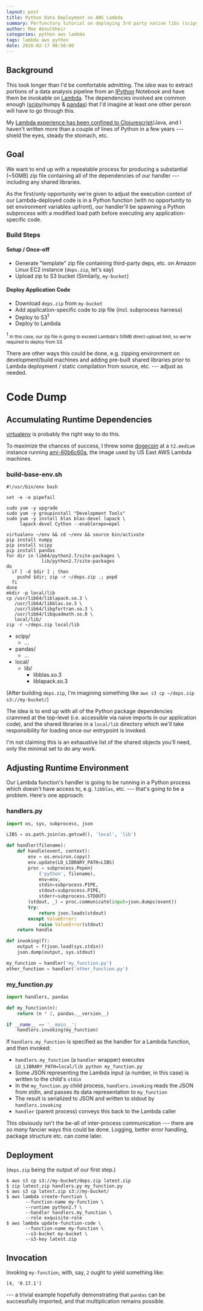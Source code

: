 ```yaml
---
layout: post
title: Python Data Deployment on AWS Lambda
summary: Perfunctory tutorial on deploying 3rd party native libs (scipy/numpy/pandas) to AWS Lambda.
author: Moe Aboulkheir
categories: python aws lambda
tags: lambda aws python
date: 2016-02-17 00:50:00
---
```


## Background

This took longer than I'd be comfortable admitting.  The _idea_ was to extract
portions of a data analysis pipeline from an [IPython](http://ipython.org/)
Notebook and have them be invokable on
[Lambda](http://docs.aws.amazon.com/lambda/latest/dg/welcome.html).  The
dependencies involved are common enough ([scipy](http://www.scipy.org/)/numpy &
[pandas](http://pandas.pydata.org/)) that I'd imagine at least one other person
will have to go through this.

My [Lambda experience has been confined to
Clojurescript](https://github.com/nervous-systems/cljs-lambda)/Java, and I
haven't written more than a couple of lines of Python in a few years --- shield
the eyes, steady the stomach, etc.

## Goal

We want to end up with a repeatable process for producing a substantial (~50MB)
zip file containing all of the dependencies of our handler --- including any
shared libraries.

As the first/only opportunity we're given to adjust the execution context of our
Lambda-deployed code is in a Python function (with no opportunity to set
environment variables upfront), our handler'll be spawning a Python subprocess
with a modified load path before executing any application-specific code.

### Build Steps
#### Setup / Once-off
- Generate "template" zip file containing third-party deps, etc. on Amazon Linux EC2 instance (`deps.zip`, let's say)
- Upload zip to S3 bucket (Similarly, `my-bucket`)

#### Deploy Application Code
- Download `deps.zip` from `my-bucket`
- Add application-specific code to zip file (incl. subprocess harness)
- Deploy to S3<sup>1</sup>
- Deploy to Lambda

<div class="footnote"><sup>1</sup> <small>In this case, our zip file is going to exceed Lambda's 50MB direct-upload limit, so we're required to deploy from S3.</small></div>

There are other ways this could be done, e.g. zipping environment on
development/build machines and adding pre-built shared libraries prior to Lambda
deployment / static compilation from source, etc. --- adjust as needed.

# Code Dump

## Accumulating Runtime Dependencies

[virtualenv](https://virtualenv.readthedocs.org/en/latest/) is probably the
right way to do this.

To maximize the chances of success, I threw some [dogecoin](http://dogecoin.com/)
at a `t2.medium` instance running
[ami-60b6c60a](http://docs.aws.amazon.com/lambda/latest/dg/current-supported-versions.html),
the image used by US East AWS Lambda machines.

### build-base-env.sh
```shell
#!/usr/bin/env bash

set -e -o pipefail

sudo yum -y upgrade
sudo yum -y groupinstall "Development Tools"
sudo yum -y install blas blas-devel lapack \
     lapack-devel Cython --enablerepo=epel

virtualenv ~/env && cd ~/env && source bin/activate
pip install numpy
pip install scipy
pip install pandas
for dir in lib64/python2.7/site-packages \
             lib/python2.7/site-packages
do
  if [ -d $dir ] ; then
    pushd $dir; zip -r ~/deps.zip .; popd
  fi
done
mkdir -p local/lib
cp /usr/lib64/liblapack.so.3 \
   /usr/lib64/libblas.so.3 \
   /usr/lib64/libgfortran.so.3 \
   /usr/lib64/libquadmath.so.0 \
   local/lib/
zip -r ~/deps.zip local/lib
```

<ul class="dir-layout">
  <li>scipy/
    <ul><li>...</li></ul>
  </li>
    <li>pandas/
    <ul><li>...</li></ul>
  </li>
  <li>local/
    <ul>
      <li>lib/
        <ul>
          <li>libblas.so.3</li>
          <li>liblapack.so.3</li>
        </ul>
      </li>
    </ul>
  </li>
</ul>

(After building `deps.zip`, I'm imagining something like `aws s3 cp ~/deps.zip
s3://my-bucket/`)

The idea is to end up with all of the Python package dependencies crammed at the
top-level (i.e. accessible via naive imports in our application code), and the
shared libraries in a `local/lib` directory which we'll take
responsibility for loading once our entrypoint is invoked.

I'm not claiming this is an exhaustive list of the shared objects you'll need,
only the minimal set to do any work.

## Adjusting Runtime Environment

Our Lambda function's handler is going to be running in a Python process which
doesn't have access to, e.g. `libblas`, etc. --- that's going to be a problem.
Here's one approach:

### handlers.py

```python
import os, sys, subprocess, json

LIBS = os.path.join(os.getcwd(), 'local', 'lib')

def handler(filename):
    def handle(event, context):
        env = os.environ.copy()
        env.update(LD_LIBRARY_PATH=LIBS)
        proc = subprocess.Popen(
            ('python', filename),
            env=env,
            stdin=subprocess.PIPE,
            stdout=subprocess.PIPE,
            stderr=subprocess.STDOUT)
        (stdout, _) = proc.communicate(input=json.dumps(event))
        try:
            return json.loads(stdout)
        except ValueError:
            raise ValueError(stdout)
    return handle

def invoking(f):
    output = f(json.load(sys.stdin))
    json.dump(output, sys.stdout)

my_function = handler('my_function.py')
other_function = handler('other_function.py')
```

### my_function.py

```python
import handlers, pandas

def my_function(n):
    return (n * 2, pandas.__version__)

if __name__ == '__main__':
    handlers.invoking(my_function)
````

If `handlers.my_function` is specified as the handler for a Lambda function, and then invoked:

- `handlers.my_function` (a `handler` wrapper) executes `LD_LIBRARY_PATH=local/lib python my_function.py`
- Some JSON representing the Lambda input (a number, in this case) is written to the child's `stdin`
- In the `my_function.py` child process, `handlers.invoking` reads the JSON from stdin, and passes its data representation to `my_function`
- The result is serialized to JSON and written to stdout by `handlers.invoking`
- `handler` (parent process) conveys this back to the Lambda caller

This obviously isn't the be-all of inter-process communication --- there are _so
many_ fancier ways this could be done. Logging, better error handling, package
structure etc. can come later.

## Deployment

(`deps.zip` being the output of our first step.)

```shell
$ aws s3 cp s3://my-bucket/deps.zip latest.zip
$ zip latest.zip handlers.py my_function.py
$ aws s3 cp latest.zip s3://my-bucket/
$ aws lambda create-function \
       --function-name my-function \
       --runtime python2.7 \
       --handler handlers.my_function \
       --role exquisite-role
$ aws lambda update-function-code \
       --function-name my-function \
       --s3-bucket my-bucket \
       --s3-key latest.zip
```

## Invocation

Invoking `my-function`, with, say, `2` ought to yield something like:

`[4, '0.17.1']`

--- a trivial example hopefully demonstrating that `pandas` can be
successfully imported, and that multiplication remains possible.
